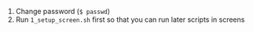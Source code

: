 1. Change password (`$ passwd`)
2. Run `1_setup_screen.sh` first so that you can run later scripts in screens
